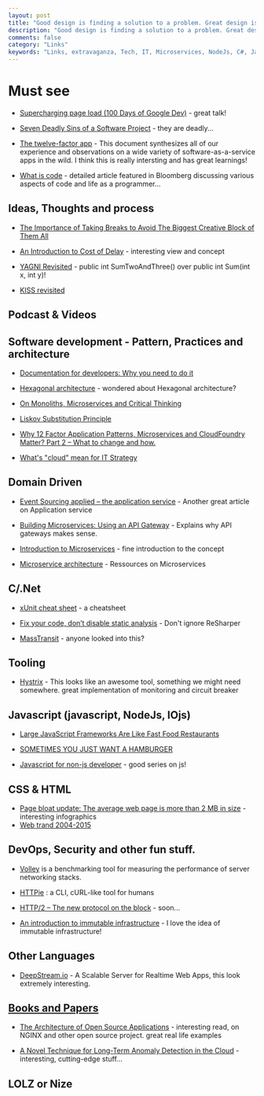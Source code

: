 ```yaml
---
layout: post
title: "Good design is finding a solution to a problem. Great design is finding the simplest solution to the same problem."
description: "Good design is finding a solution to a problem. Great design is finding the simplest solution to the same problem."
comments: false
category: "Links"
keywords: "Links, extravaganza, Tech, IT, Microservices, NodeJs, C#, Javascript, Solution architecture"
---
```


#  Must see #

  * [Supercharging page load (100 Days of Google Dev)](https://www.youtube.com/watch?v=d5_6yHixpsQ) - great talk!

  * [Seven Deadly Sins of a Software Project](http://java.dzone.com/articles/seven-deadly-sins-software) - they are deadly...

  * [The twelve-factor app](http://12factor.net/) - This document synthesizes all of our experience and observations on a wide variety of software-as-a-service apps in the wild. I think this is really intersting and has great learnings!

  * [What is code](http://www.bloomberg.com/graphics/2015-paul-ford-what-is-code/) - detailed article featured in Bloomberg discussing various aspects of code and life as a programmer...



##  Ideas, Thoughts and process ##

  * [The Importance of Taking Breaks to Avoid The Biggest Creative Block of Them All](http://inspectelement.com/articles/the-importance-of-taking-breaks-to-avoid-burnout)

  * [An Introduction to Cost of Delay](http://www.leadingagile.com/2015/06/an-introduction-to-cost-of-delay) - interesting view and concept

  * [YAGNI Revisited](http://enterprisecraftsmanship.com/2015/06/11/yagni-revisited/) - public int SumTwoAndThree() over public int Sum(int x, int y)!

  * [KISS revisited](http://enterprisecraftsmanship.com/2015/06/15/kiss-revisited/)

 

##  Podcast & Videos ##



##  Software development - Pattern, Practices and architecture ##

  * [Documentation for developers: Why you need to do it](http://blog.pluralsight.com/documentation-for-developers)

  * [Hexagonal architecture](http://alistair.cockburn.us/Hexagonal+architecture) - wondered about Hexagonal architecture?

  * [On Monoliths, Microservices and Critical Thinking](http://java.dzone.com/articles/monoliths-microservices-and)

  * [Liskov Substitution Principle](http://scrumblogmillionaire.com/2015/06/11/liskov-substitution-principle-2/)

  * [Why 12 Factor Application Patterns, Microservices and CloudFoundry Matter? Part 2 – What to change and how.](http://www.agilemobiledeveloper.com/2015/06/10/why-12-factor-application-patterns-microservices-and-cloudfoundry-matter-part-2-what-to-change-and-how/)

  * [What's "cloud" mean for IT Strategy](http://cote.io/blog/cloud-coding)



##  Domain Driven ##

  * [Event Sourcing applied – the application service](https://lostechies.com/gabrielschenker/2015/06/13/event-sourcing-applied-the-application-service/) - Another great article on Application service

  * [Building Microservices: Using an API Gateway](http://nginx.com/blog/building-microservices-using-an-api-gateway/) - Explains why API gateways makes sense.

  * [Introduction to Microservices](http://nginx.com/blog/introduction-to-microservices/) - fine introduction to the concept

  * [Microservice architecture](http://microservices.io/) - Ressources on Microservices

 

##  C/.Net ##

  * [xUnit cheat sheet](http://dontcodetired.com/blog/post/xUnitnet-2-Cheat-Sheet.aspx) - a cheatsheet

  * [Fix your code, don’t disable static analysis](http://codebetter.com/derikwhittaker/2015/06/15/fix-your-code-dont-disable-static-analysis/) - Don't ignore ReSharper

  * [MassTransit](http://masstransit-project.com/) - anyone looked into this?



##  Tooling  ##

  * [Hystrix](https://github.com/Netflix/Hystrix) - This looks like an awesome tool, something we might need somewhere. great implementation of monitoring and circuit breaker



##  Javascript (javascript, NodeJs, IOjs) ##

  * [Large JavaScript Frameworks Are Like Fast Food Restaurants](http://love2dev.com/#!article/Large-JavaScript-Frameworks-Are-Like-Fast-Food-Restaurants)

  * [SOMETIMES YOU JUST WANT A HAMBURGER](http://www.aaron-powell.com//posts/2015-06-11-sometims-you-just-want-a-hamburger.html) 

  * [Javascript for non-js developer](http://www.barbarianmeetscoding.com/blog/categories/javascriptmancy/) - good series on js!





##  CSS & HTML ##

  * [Page bloat update: The average web page is more than 2 MB in size](http://www.soasta.com/blog/page-bloat-average-web-page-2-mb/) - interesting infographics
  * [Web trand 2004-2015](http://www.templatemonster.com/infographics/web-design-trends-years-2004-2014.php)



##  DevOps, Security and other fun stuff. ##

  * [Volley](https://github.com/jonhoo/volley) is a benchmarking tool for measuring the performance of server networking stacks.

  * [HTTPie](https://github.com/jakubroztocil/httpie) : a CLI, cURL-like tool for humans

  * [HTTP/2 – The new protocol on the block](http://royal.pingdom.com/2015/06/11/http2-new-protocol/) - soon...
  * [An introduction to immutable infrastructure](http://radar.oreilly.com/2015/06/an-introduction-to-immutable-infrastructure.html?cmp=tw-webops-na-article-na_77715) - I love the idea of immutable infrastructure!



##  Other Languages ##

  * [DeepStream.io](http://deepstream.io/) - A Scalable Server for Realtime Web Apps, this look extremely interesting.



##  [Books and Papers]() ##

  * [The Architecture of Open Source Applications](http://aosabook.org/en/index.html) - interesting read, on NGINX and other open source project. great real life examples

  * [A Novel Technique for Long-Term Anomaly Detection in the Cloud](https://www.usenix.org/system/files/conference/hotcloud14/hotcloud14-vallis.pdf) - interesting, cutting-edge stuff...



##  LOLZ or Nize ##

